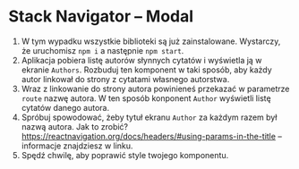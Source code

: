 # Stack Navigator – Modal

1. W tym wypadku wszystkie biblioteki są już zainstalowane. Wystarczy, że uruchomisz `npm i` 
   a następnie `npm start`.
2. Aplikacja pobiera listę autorów słynnych cytatów i wyświetla ją w ekranie `Authors`. 
   Rozbuduj ten komponent w taki sposób, 
   aby każdy autor linkował do strony z cytatami własnego autorstwa.
3. Wraz z linkowanie do strony autora powinieneś przekazać w parametrze `route` nazwę autora. 
   W ten sposób konponent `Author` wyświetli listę cytatów danego autora. 
4. Spróbuj spowodować, żeby tytuł ekranu `Author` za każdym razem był nazwą autora. Jak to zrobić? 
https://reactnavigation.org/docs/headers/#using-params-in-the-title – informacje znajdziesz w linku. 
5. Spędź chwilę, aby poprawić style twojego komponentu.


